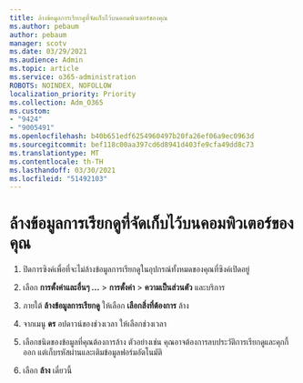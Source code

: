 ```yaml
---
title: ล้างข้อมูลการเรียกดูที่จัดเก็บไว้บนคอมพิวเตอร์ของคุณ
ms.author: pebaum
author: pebaum
manager: scotv
ms.date: 03/29/2021
ms.audience: Admin
ms.topic: article
ms.service: o365-administration
ROBOTS: NOINDEX, NOFOLLOW
localization_priority: Priority
ms.collection: Adm_O365
ms.custom:
- "9424"
- "9005491"
ms.openlocfilehash: b40b651edf6254960497b20fa26ef06a9ec0963d
ms.sourcegitcommit: bef118c00aa397cd6d8941d403fe9cfa49dd8c73
ms.translationtype: MT
ms.contentlocale: th-TH
ms.lasthandoff: 03/30/2021
ms.locfileid: "51492103"
---
```

# <a name="clear-the-browsing-data-stored-on-your-computer"></a>ล้างข้อมูลการเรียกดูที่จัดเก็บไว้บนคอมพิวเตอร์ของคุณ

1. ปิดการซิงค์เพื่อที่จะไม่ล้างข้อมูลการเรียกดูในอุปกรณ์ทั้งหมดของคุณที่ซิงค์เปิดอยู่

1. เลือก **การตั้งค่าและอื่นๆ ...**  >  **การตั้งค่า**  >  **ความเป็นส่วนตัว** และบริการ

1. ภายใต้ **ล้างข้อมูลการเรียกดู** ให้เลือก **เลือกสิ่งที่ต้องการ** ล้าง

1. จากเมนู **ดร** อปดาวน์ของช่วงเวลา ให้เลือกช่วงเวลา

1. เลือกชนิดของข้อมูลที่คุณต้องการล้าง ตัวอย่างเช่น คุณอาจต้องการลบประวัติการเรียกดูและคุกกี้ออก แต่เก็บรหัสผ่านและเติมข้อมูลฟอร์มอัตโนมัติ

1. เลือก **ล้าง** เดี๋ยวนี้
